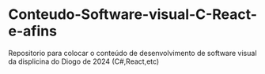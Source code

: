 # Conteudo-Software-visual-C-React-e-afins
Repositorio para colocar o conteúdo de desenvolvimento de software visual da displicina do Diogo de 2024 (C#,React,etc)
